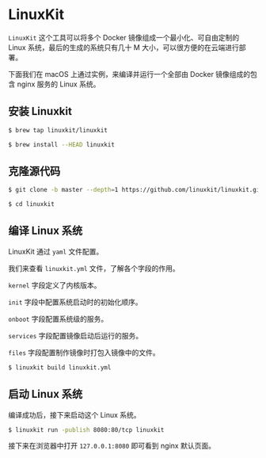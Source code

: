 # LinuxKit

`LinuxKit` 这个工具可以将多个 Docker 镜像组成一个最小化、可自由定制的 Linux 系统，最后的生成的系统只有几十 M 大小，可以很方便的在云端进行部署。

下面我们在 macOS 上通过实例，来编译并运行一个全部由 Docker 镜像组成的包含 nginx 服务的 Linux 系统。

## 安装 Linuxkit

```bash
$ brew tap linuxkit/linuxkit

$ brew install --HEAD linuxkit
```

## 克隆源代码

```bash
$ git clone -b master --depth=1 https://github.com/linuxkit/linuxkit.git

$ cd linuxkit
```

## 编译 Linux 系统

LinuxKit 通过 `yaml` 文件配置。

我们来查看 `linuxkit.yml` 文件，了解各个字段的作用。

`kernel` 字段定义了内核版本。

`init` 字段中配置系统启动时的初始化顺序。

`onboot` 字段配置系统级的服务。

`services` 字段配置镜像启动后运行的服务。

`files` 字段配置制作镜像时打包入镜像中的文件。

```bash
$ linuxkit build linuxkit.yml
```

## 启动 Linux 系统

编译成功后，接下来启动这个 Linux 系统。

```bash
$ linuxkit run -publish 8080:80/tcp linuxkit
```

接下来在浏览器中打开 `127.0.0.1:8080` 即可看到 nginx 默认页面。

